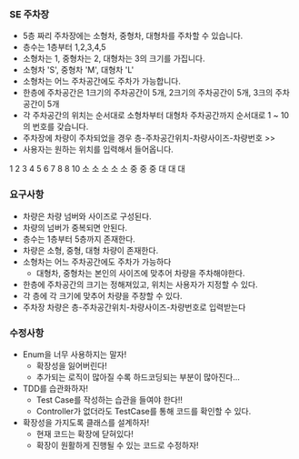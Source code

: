 ### SE 주차장

- 5층 짜리 주차장에는 소형차, 중형차, 대형차를 주차할 수 있습니다. 
- 층수는 1층부터 1,2,3,4,5 
- 소형차는 1, 중형차는 2, 대형차는 3의 크기를 가집니다. 
- 소형차 'S', 중형차 'M', 대형차 'L' 
- 소형차는 어느 주차공간에도 주차가 가능합니다. 
- 한층에 주차공간은 1크기의 주차공간이 5개, 2크기의 주차공간이 5개, 3크의 주차공간이 5개
- 각 주차공간의 위치는 순서대로 소형차부터 대형차 주차공간까지 순서대로 1 ~ 10의 번호를 갖습니다.
- 주차장에 차량이 주차되었을 경우 층-주차공간위치-차량사이즈-차량번호 >> 
- 사용자는 원하는 위치를 입력해서 들어옵니다.

1  2  3  4  5  6  7  8  8  10
소 소 소 소 소 중 중 중 대 대 대

### 요구사항
- 차량은 차량 넘버와 사이즈로 구성된다.
- 차량의 넘버가 중복되면 안된다.
- 층수는 1층부터 5층까지 존재한다.
- 차량은 소형, 중형, 대형 차량이 존재한다.
- 소형차는 어느 주차공간에도 주차가 가능하다
  - 대형차, 중형차는 본인의 사이즈에 맞추어 차량을 주차해야한다.
- 한층에 주차공간의 크기는 정해져있고, 위치는 사용자가 지정할 수 있다.
- 각 층에 각 크기에 맞추어 차량을 주창할 수 있다.
- 주차장 차량은 층-주차공간위치-차량사이즈-차량번호로 입력받는다

### 수정사항
- Enum을 너무 사용하지는 말자!
  - 확장성을 잃어버린다!
  - 추가되는 로직이 많아질 수록 하드코딩되는 부분이 많아진다...
- TDD를 습관화하자!
  - Test Case를 작성하는 습관을 들여야 한다!!
  - Controller가 없더라도 TestCase를 통해 코드를 확인할 수 있다.
- 확장성을 가지도록 클래스를 설계하자!
  - 현재 코드는 확장에 닫혀있다!
  - 확장이 원활하게 진행될 수 있는 코드로 수정하자!